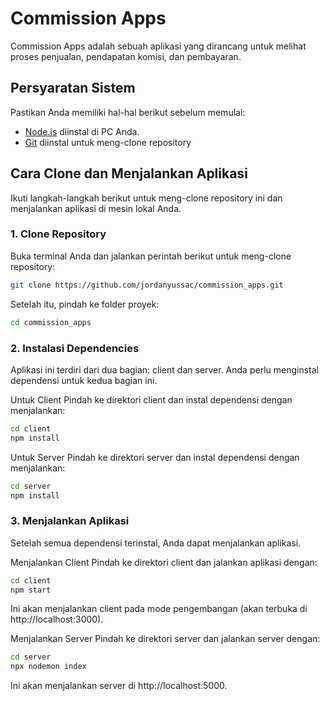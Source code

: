 # Commission Apps

Commission Apps adalah sebuah aplikasi yang dirancang untuk melihat proses penjualan, pendapatan komisi, dan pembayaran.

## Persyaratan Sistem

Pastikan Anda memiliki hal-hal berikut sebelum memulai:

- [Node.js](https://nodejs.org/) diinstal di PC Anda.
- [Git](https://git-scm.com/) diinstal untuk meng-clone repository

## Cara Clone dan Menjalankan Aplikasi

Ikuti langkah-langkah berikut untuk meng-clone repository ini dan menjalankan aplikasi di mesin lokal Anda.

### 1. Clone Repository

Buka terminal Anda dan jalankan perintah berikut untuk meng-clone repository:

```bash
git clone https://github.com/jordanyussac/commission_apps.git
```

Setelah itu, pindah ke folder proyek:
```bash
cd commission_apps
```

### 2. Instalasi Dependencies
Aplikasi ini terdiri dari dua bagian: client dan server. Anda perlu menginstal dependensi untuk kedua bagian ini.

Untuk Client
Pindah ke direktori client dan instal dependensi dengan menjalankan:
```bash
cd client
npm install
```

Untuk Server
Pindah ke direktori server dan instal dependensi dengan menjalankan:
```bash
cd server
npm install
```

### 3. Menjalankan Aplikasi
Setelah semua dependensi terinstal, Anda dapat menjalankan aplikasi.

Menjalankan Client
Pindah ke direktori client dan jalankan aplikasi dengan:
```bash
cd client
npm start
```
Ini akan menjalankan client pada mode pengembangan (akan terbuka di http://localhost:3000).

Menjalankan Server
Pindah ke direktori server dan jalankan server dengan:
```bash
cd server
npx nodemon index
```
Ini akan menjalankan server di http://localhost:5000.
